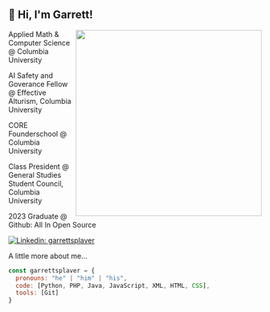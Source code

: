 <h2> 👋 Hi, I'm Garrett! </h2>
<img align='right' src="https://media0.giphy.com/media/qgQUggAC3Pfv687qPC/giphy.gif" width="370">

<p>Applied Math & Computer Science @ Columbia University</p>
<p>AI Safety and Goverance Fellow @ Effective Alturism, Columbia University</p>
<p>CORE Founderschool @ Columbia University</p>
<p>Class President @ General Studies Student Council, Columbia University</p>
<p>2023 Graduate @ Github: All In Open Source</p>

[![Linkedin: garrettsplaver](https://img.shields.io/badge/-garrettsplaver-blue?style=flat-square&logo=Linkedin&logoColor=white&link=https://www.linkedin.com/in/gsplaver/)](https://www.linkedin.com/in/gsplaver/)


A little more about me...  

```javascript
const garrettsplaver = {
  pronouns: "he" | "him" | "his",
  code: [Python, PHP, Java, JavaScript, XML, HTML, CSS],
  tools: [Git]
}
```
